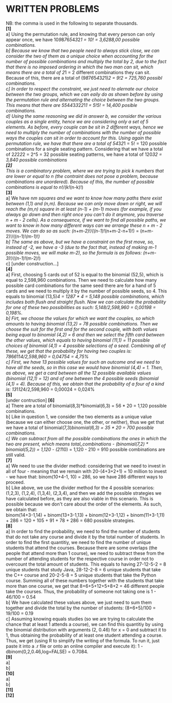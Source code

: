 # WRITTEN PROBLEMS
NB: the comma is used in the following to separate thousands. <br />
**[1]** <br />
  a] Using the permutation rule, and knowing that every person can only appear once, we have 10*9*8*7*6*5*4*3*2*1 = 10! = 3,6288,00 possible combinations. <br />
  b] Because we know that two people need to always stick close, we can consider the two of them as a unique choice when accounting for the number of possible combinations and multiply the total by 2, due to the fact that there is no imposed ordering in which the two man can sit, which means there are a total of 2*1 = 2 different combinations they can sit. Because of this, there are a total of (9*8*7*6*5*4*3*2*1)*2 = 9!*2 = 725,760 possibl combinations. <br />
  c] In order to respect the constraint, we just need to alernate our choice between the two groups, which we can eaily do as shown before by using the permutation rule and alternating the choice between the two groups. This means that there are 5*5*4*4*3*3*2*2*1*1 = 5!*5! = 14,400 posible combinations. <br />
  d] Using the same reasoning we did in answer b, we consider the various couples as a single entity, hence we are considering only a set of 5 elements. As before, every couple can be sit in 2 different ways, hence we need to multiply the number of combinations with the number of possible ways the couples can sit in order to account for this. Using again the permutation rule, we have that there are a total of 5*4*3*2*1 = 5! = 120 possible combinations for a single seating pattern. Considering that we have a total of 2*2*2*2*2 = 2^5 = 32 possible seating patterns, we have a total of 120*32 = 3,840 possible combinations  <br />
**[2]** <br />
  This is a combinatory problem, where we are trying to pick k numbers that are lower or equal to n (the contraint does not pose a problem, because combinations are unordered). Because of this, the number of possible combinations is equal to n!/(k!*(n-k)!) <br />
**[3]** <br />
  a] We have n*m squares and we want to know how many paths there exist between (1,1) and (n,m). Because we can only move down or right, we will reach the (m,n) square in at least (n-1) + (m-1) moves (for example, if you always go down and then right once you can't do it anymore, you traverse n + m - 2 cells). As a consequence, if we want to find all possible paths, we want to know in how many different ways can we arrange these n + m - 2 moves. We can do so as such: (n+m-2)!/((n-1)!*(n+m-2-n+1)!) = (n+m-2)!/((n-1)!*(m-1)!) <br />
  b] The same as above, but we have a constraint on the first move, so, instead of -2, we have a -3 (due to the fact that, instead of making m-1 possible moves, we will make m-2), so the formula is as follows: (n+m-3)!/((n-1)!*(m-2)!) <br />
  c]  [under construction...] <br />
**[4]** <br />
  a] First, choosing 5 cards out of 52 is equal to the binomial (52,5), which is equal to 2,598,960 combinations. Then we need to calculate how many possible card combinations for the same seed there are for a hand of 5 cards and we need to multiply it by the number of possible seeds, so 4. This equals to binomial (13,5)*4 = 1287 * 4 = 5,148 possible combinations, which includes both flush and straight flush. Now we can calculate the probability for one of these two possibilities as such: 5,148/2,598,960 = 0,00198 = 0,198%. <br />
  b] Firt, we choose the values for which we want the couples, so which amounts to having binomial (13,2) = 78 possible combinations. Then we choose the suit for the first and for the second couple, with both values being equal to binomial (4,2) = 6 and then we select the fifth card between the other values, which equals to having binomial (11,1) = 11 possible choices of binomial (4,1) = 4 possible selections of a seed. Combining all of these, we get that the probability for having two couples is: 78*6*6*11*4/2,598,960 = 0,04754 = 4,75%  <br />
  c] First, we have 13 possible values for such an outcome and we need to have all the seeds, so in this case we would have binomial (4,4) = 1. Then, as above, we get a card between all the 12 possible available values (binomial (12,1) = 12) and of one between the 4 possible seeds (binomial (4,1) = 4). Because of this, we obtain that the probability of a four of a kind is: 13*1*12*4/2,598,960 = 0,00024 = 0,024% <br />
**[5]** <br />
  [under contruction]
**[6]** <br />
  a] There are a total of binomial(8,3)*binomial(6,3) = 56 * 20 = 1,120 possible combinations. <br />
  b] Like in question 1, we consider the two elements as a unique value (because we can either choose one, the other, or neither), thus we get that we have a total of binomial(7,3)*binomial(6,3) = 35 * 20 = 700 possible combinations. <br />
  c] We can subtract from all the possible combinations the ones in which the two are present, which means total_combinations - (binomial(7,2) * binomial(5,2)) = 1,120 - (21*10) = 1,120 - 210 = 910 possible combinations are still valid. <br />
**[7]** <br />
  a] We need to use the divider method: considering that we need to invest in all of four - meaning that we remain with 20-(4+3+2+1) = 10 million to invest - we have that: binom(10+4-1, 10) = 286, so we have 286 different ways to proceed. <br />
  b] Like above, we use the divider method for the 4 possible scenarios: (1,2,3), (1,2,4), (1,3,4), (2,3,4), and then we add the possible strategies we have calculated before, as they are also viable in this scenario. This is possible because we don't care about the order of the elements. As such, we obtain that:<br />
  binom(14+3-1,14) + binom(13+3-1,13) + binom(12+3-1,12) + binom(11+3-1,11) + 286 = 120 + 105 + 91 + 78 + 286 = 680 possible strategies. <br />
**[8]** <br />
  a] In order to find the probability, we need to find the number of students that do not take any course and divide it by the total number of students. In order to find the first quantitiy, we need to find the number of unique students that attend the courses. Because there are some overlaps (the people that attend more than 1 course), we need to subtract these from the number of attending students for the respective course in order not to overcount the total amount of students. This equals to having 27-12-5-2 = 8 unique students that study Java, 28-12-2-8 = 6 unique students that take the C++ course and 20-2-5-8 = 5 unique students that take the Python course. Summing all of these numbers together with the students that take more than one course, we get that 8+6+5+12+5+8+2 = 46 different people take the courses. Thus, the probability of someone not taking one is 1 - 46/100 = 0.54 <br />
  b] We have calculated these values above, we just need to sum them together and divide the total by the number of students: (8+6+5)/100 = 19/100 = 0.19 <br />
  c] Assuming knowing equals studies (so we are trying to calculate the chance that at least 1 attends a course), we can find this quantitiy by using the binomial distribution with arguments (2, 0.46) for x = 0 and subtract it to 1, thus obtaining the probability of at least one student attending a course. Thus, we get (using R to simplify the writing of the formula. To run it, just paste it into a .r file or onto an online compiler and execute it): 1 - dbinom(0,2,0.46,log=FALSE) = 0.7084. <br />
**[9]** <br />
  a] <br />
  b] <br />
**[10]** <br />
  a] <br />
  b] <br />
**[11]** <br />
**[12]** <br />

